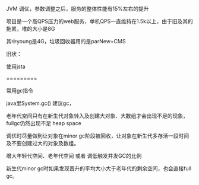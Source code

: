 
JVM 调优，参数调整之后，服务的整体性能有15%左右的提升

项目是一个高QPS压力的web服务，单机QPS一直维持在1.5k以上，由于旧及其的拖累，堆的大小是8G

其中young是4G，垃圾回收器用的是parNew+CMS

旧状：

使用jsta








=========

常用gc指令

java里System.gc() 建议gc，

老年代空间只有在新生代对象转入及创建大对象、大数组才会出现不足的现象，fullgc仍然出现不足 heap space

调优时尽量做到让对象在minor gc阶段被回收，让对象在新生代多存活一段时间及不要创建过大的对象及数组。

增大年轻代空间、老年代空间 或者 调低触发并发GC的比例

新生代minor gc时如果发现晋升的平均大小大于老年代的剩余空间，也会直接full gc。

